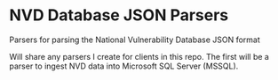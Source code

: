 # NVD Database JSON Parsers
Parsers for parsing the National Vulnerability Database JSON format

Will share any parsers I create for clients in this repo. The first will be a parser to ingest NVD data into Microsoft SQL Server (MSSQL).
